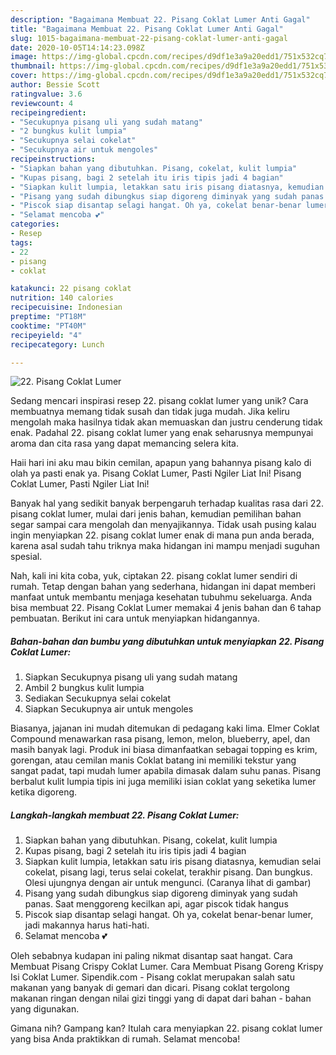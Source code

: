 ```yaml
---
description: "Bagaimana Membuat 22. Pisang Coklat Lumer Anti Gagal"
title: "Bagaimana Membuat 22. Pisang Coklat Lumer Anti Gagal"
slug: 1015-bagaimana-membuat-22-pisang-coklat-lumer-anti-gagal
date: 2020-10-05T14:14:23.098Z
image: https://img-global.cpcdn.com/recipes/d9df1e3a9a20edd1/751x532cq70/22-pisang-coklat-lumer-foto-resep-utama.jpg
thumbnail: https://img-global.cpcdn.com/recipes/d9df1e3a9a20edd1/751x532cq70/22-pisang-coklat-lumer-foto-resep-utama.jpg
cover: https://img-global.cpcdn.com/recipes/d9df1e3a9a20edd1/751x532cq70/22-pisang-coklat-lumer-foto-resep-utama.jpg
author: Bessie Scott
ratingvalue: 3.6
reviewcount: 4
recipeingredient:
- "Secukupnya pisang uli yang sudah matang"
- "2 bungkus kulit lumpia"
- "Secukupnya selai cokelat"
- "Secukupnya air untuk mengoles"
recipeinstructions:
- "Siapkan bahan yang dibutuhkan. Pisang, cokelat, kulit lumpia"
- "Kupas pisang, bagi 2 setelah itu iris tipis jadi 4 bagian"
- "Siapkan kulit lumpia, letakkan satu iris pisang diatasnya, kemudian selai cokelat, pisang lagi, terus selai cokelat, terakhir pisang. Dan bungkus. Olesi ujungnya dengan air untuk mengunci. (Caranya lihat di gambar)"
- "Pisang yang sudah dibungkus siap digoreng diminyak yang sudah panas. Saat menggoreng kecilkan api, agar piscok tidak hangus"
- "Piscok siap disantap selagi hangat. Oh ya, cokelat benar-benar lumer, jadi makannya harus hati-hati."
- "Selamat mencoba 💕"
categories:
- Resep
tags:
- 22
- pisang
- coklat

katakunci: 22 pisang coklat 
nutrition: 140 calories
recipecuisine: Indonesian
preptime: "PT18M"
cooktime: "PT40M"
recipeyield: "4"
recipecategory: Lunch

---
```



![22. Pisang Coklat Lumer](https://img-global.cpcdn.com/recipes/d9df1e3a9a20edd1/751x532cq70/22-pisang-coklat-lumer-foto-resep-utama.jpg)

Sedang mencari inspirasi resep 22. pisang coklat lumer yang unik? Cara membuatnya memang tidak susah dan tidak juga mudah. Jika keliru mengolah maka hasilnya tidak akan memuaskan dan justru cenderung tidak enak. Padahal 22. pisang coklat lumer yang enak seharusnya mempunyai aroma dan cita rasa yang dapat memancing selera kita.

Haii hari ini aku mau bikin cemilan, apapun yang bahannya pisang kalo di olah ya pasti enak ya. Pisang Coklat Lumer, Pasti Ngiler Liat Ini! Pisang Coklat Lumer, Pasti Ngiler Liat Ini!

Banyak hal yang sedikit banyak berpengaruh terhadap kualitas rasa dari 22. pisang coklat lumer, mulai dari jenis bahan, kemudian pemilihan bahan segar sampai cara mengolah dan menyajikannya. Tidak usah pusing kalau ingin menyiapkan 22. pisang coklat lumer enak di mana pun anda berada, karena asal sudah tahu triknya maka hidangan ini mampu menjadi suguhan spesial.


Nah, kali ini kita coba, yuk, ciptakan 22. pisang coklat lumer sendiri di rumah. Tetap dengan bahan yang sederhana, hidangan ini dapat memberi manfaat untuk membantu menjaga kesehatan tubuhmu sekeluarga. Anda bisa membuat 22. Pisang Coklat Lumer memakai 4 jenis bahan dan 6 tahap pembuatan. Berikut ini cara untuk menyiapkan hidangannya.

<!--inarticleads1-->

##### Bahan-bahan dan bumbu yang dibutuhkan untuk menyiapkan 22. Pisang Coklat Lumer:

1. Siapkan Secukupnya pisang uli yang sudah matang
1. Ambil 2 bungkus kulit lumpia
1. Sediakan Secukupnya selai cokelat
1. Siapkan Secukupnya air untuk mengoles


Biasanya, jajanan ini mudah ditemukan di pedagang kaki lima. Elmer Coklat Compound menawarkan rasa pisang, lemon, melon, blueberry, apel, dan masih banyak lagi. Produk ini biasa dimanfaatkan sebagai topping es krim, gorengan, atau cemilan manis Coklat batang ini memiliki tekstur yang sangat padat, tapi mudah lumer apabila dimasak dalam suhu panas. Pisang berbalut kulit lumpia tipis ini juga memiliki isian coklat yang seketika lumer ketika digoreng. 

<!--inarticleads2-->

##### Langkah-langkah membuat 22. Pisang Coklat Lumer:

1. Siapkan bahan yang dibutuhkan. Pisang, cokelat, kulit lumpia
1. Kupas pisang, bagi 2 setelah itu iris tipis jadi 4 bagian
1. Siapkan kulit lumpia, letakkan satu iris pisang diatasnya, kemudian selai cokelat, pisang lagi, terus selai cokelat, terakhir pisang. Dan bungkus. Olesi ujungnya dengan air untuk mengunci. (Caranya lihat di gambar)
1. Pisang yang sudah dibungkus siap digoreng diminyak yang sudah panas. Saat menggoreng kecilkan api, agar piscok tidak hangus
1. Piscok siap disantap selagi hangat. Oh ya, cokelat benar-benar lumer, jadi makannya harus hati-hati.
1. Selamat mencoba 💕


Oleh sebabnya kudapan ini paling nikmat disantap saat hangat. Cara Membuat Pisang Crispy Coklat Lumer. Cara Membuat Pisang Goreng Krispy Isi Coklat Lumer. Sipendik.com - Pisang coklat merupakan salah satu makanan yang banyak di gemari dan dicari. Pisang coklat tergolong makanan ringan dengan nilai gizi tinggi yang di dapat dari bahan - bahan yang digunakan. 

Gimana nih? Gampang kan? Itulah cara menyiapkan 22. pisang coklat lumer yang bisa Anda praktikkan di rumah. Selamat mencoba!
